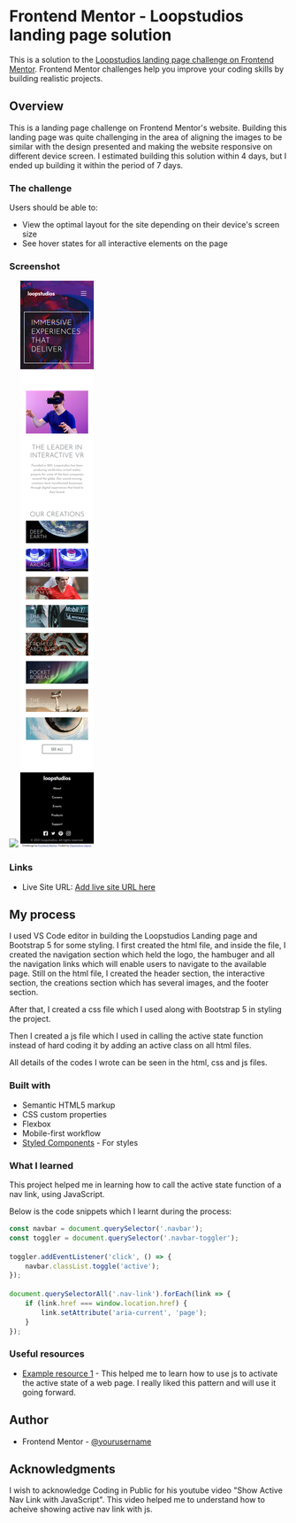# Frontend Mentor - Loopstudios landing page solution

This is a solution to the [Loopstudios landing page challenge on Frontend Mentor](https://www.frontendmentor.io/challenges/loopstudios-landing-page-N88J5Onjw). Frontend Mentor challenges help you improve your coding skills by building realistic projects. 


## Overview
This is a landing page challenge on Frontend Mentor's website. Building this landing page was quite challenging in the area of aligning the images to be similar with the design presented and making the website responsive on different device screen. I estimated building this solution within 4 days, but I ended up building it within the period of 7 days.
### The challenge

Users should be able to:

- View the optimal layout for the site depending on their device's screen size
- See hover states for all interactive elements on the page

### Screenshot

![](./images/Loopstudios-Large.png)
![](./images/Loopstudios-mobile.png)



### Links

- Live Site URL: [Add live site URL here](https://your-live-site-url.com)

## My process
I used VS Code editor in building the Loopstudios Landing page and Bootstrap 5 for some styling. 
I first created the html file, and inside the file, I created the navigation section which held the logo, the hambuger and all the navigation links which will enable users to navigate to the available page.
Still on the html file, I created the header section, the interactive section, the creations section which has several images, and the footer section.  

After that, I created a css file which I used along with Bootstrap 5 in styling the project.

Then I created a js file which I used in calling the active state function instead of hard coding it by adding an active class on all html files.

 All details of the codes I wrote can be seen in the html, css and js files.

### Built with

- Semantic HTML5 markup
- CSS custom properties
- Flexbox
- Mobile-first workflow
- [Styled Components](https://getbootstrap.com/) - For styles


### What I learned

This project helped me in learning how to call the active state function of a nav link, using JavaScript.

Below is the code snippets which I learnt during the process:

```js
const navbar = document.querySelector('.navbar');
const toggler = document.querySelector('.navbar-toggler');

toggler.addEventListener('click', () => {
    navbar.classList.toggle('active');
});

document.querySelectorAll('.nav-link').forEach(link => {
    if (link.href === window.location.href) {
        link.setAttribute('aria-current', 'page');
    }
});
```


### Useful resources

- [Example resource 1](https://www.youtube.com/watch?v=HpjW9eaFLIg&ab_channel=CodinginPublic) - This helped me to learn how to use js to activate the active state of a web page. I really liked this pattern and will use it going forward.

## Author

- Frontend Mentor - [@yourusername](https://www.frontendmentor.io/profile/Ogochukwu-ugo)



## Acknowledgments

I wish to acknowledge Coding in Public for his youtube video "Show Active Nav Link with JavaScript". This video helped me to understand how to acheive showing active nav link with js.


